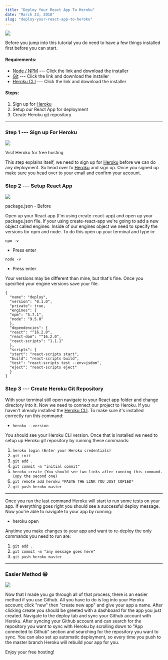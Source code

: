 ```yaml
---
title: "Deploy Your React App To Heroku"
date: "March 23, 2018"
slug: "deploy-your-react-app-to-heroku"
---
```


![](https://shakhorblog.files.wordpress.com/2018/03/heroku.png?w=512)

Before you jump into this tutorial you do need to have a few things installed first before you can start.

#### Requirements:

-   [Node / NPM](https://nodejs.org/en/) --- Click the link and download the installer
-   [Git](https://git-scm.com/downloads) --- Click the link and download the installer
-   [Heroku CLI](https://devcenter.heroku.com/articles/heroku-cli) --- Click the link and download the installer

#### Steps:

1.  Sign up for [Heroku](https://www.heroku.com/)
2.  Setup our React App for deployment
3.  Create Heroku git repository

* * * * *

### Step 1 --- Sign up For Heroku

![](https://shakhorblog.files.wordpress.com/2018/03/f3f51-1ppwg0zvhu_gyhgmhxi83dw.png?w=1100)

Visit Heroku for free hosting

This step explains itself, we need to sign up for [Heroku](https://www.heroku.com/) before we can do any deployment. So head over to [Heroku](https://www.heroku.com/) and sign up. Once you signed up make sure you head over to your email and confirm your account.

### Step 2 --- Setup React App

![](https://shakhorblog.files.wordpress.com/2018/03/dbe0c-1t-t56mocumwzm2py8xdwgw.png?w=1100)

package.json - Before

Open up your React app (I'm using create-react-app) and open up your package.json file. If your using create-react-app we're going to add a new object called engines. Inside of our engines object we need to specify the versions for npm and node. To do this open up your terminal and type in:

```npm -v```

-   Press enter

```node -v```

-   Press enter

Your versions may be different than mine, but that's fine. Once you specified your engine versions save your file.
```
{ 
  "name": "deploy", 
  "version": "0.1.0", 
  "private": true, 
  "engines": { 
  "npm": "5.7.1", 
  "node": "9.5.0" 
  }, 
  "dependencies": { 
  "react": "^16.2.0", 
  "react-dom": "^16.2.0", 
  "react-scripts": "1.1.1" 
  }, 
  "scripts": { 
  "start": "react-scripts start", 
  "build": "react-scripts build", 
  "test": "react-scripts test --env=jsdom", 
  "eject": "react-scripts eject" 
  } 
} 
```

### Step 3 --- Create Heroku Git Repository

With your terminal still open navigate to your React app folder and change directory into it. Now we need to connect our project to Heroku. If you haven't already installed the [Heroku CLI](https://devcenter.heroku.com/articles/heroku-cli). To make sure it's installed correctly run this command:

-   ```heroku --version```

You should see your Heroku CLI version. Once that is installed we need to setup up Heroku git repository by running these commands:

1.  ```heroku login (Enter your Heroku credentials)```
2.  ```git init```
3.  ```git add .```
4.  ```git commit -m "initial commit"```
5.  ```heroku create (You should see two links after running this command. Copy the second one)```
6.  ```git remote add heroku *PASTE THE LINK YOU JUST COPIED*```
7.  ```git push heroku master```

* * * * *

Once you run the last command Heroku will start to run some tests on your app. If everything goes right you should see a successful deploy message. Now you're able to navigate to your app by running:

-   heroku open

Anytime you make changes to your app and want to re-deploy the only commands you need to run are:

1.  ```git add .```
2.  ```git commit -m "any message goes here"```
3.  ```git push heroku master```

* * * * *

### Easier Method 😁

![](https://shakhorblog.files.wordpress.com/2018/03/94ad9-1n0wsbavf_snjqyyfin39lw.png?w=1100)

Now that I made you go through all of that process, there is an easier method if you use Github. All you have to do is log into your Heroku account; click "new" then "create new app" and give your app a name. After clicking create you should be greeted with a dashboard for the app you just created. Navigate to the deploy tab and sync your Github account with Heroku. After syncing your Github account and can search for the repository you want to sync with Heroku by scrolling down to "App connected to Github" section and searching for the repository you want to sync. You can also set up automatic deployment, so every time you push to the master branch Heroku will rebuild your app for you.

Enjoy your free hosting!